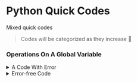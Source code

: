 
# Python Quick Codes
Mixed quick codes

> Codes will be categorized as they increase 🤔

### Operations On A Global Variable
<details>
<summary>A Code With Error</summary>

```python
counter = 0
def increase():
   counter += 1

increase()
print(counter)
```
Error:

```
Traceback (most recent call last):
  File "temp.py", line 8, in <module>
    increase()
  File "temp.py", line 5, in increase
    counter+=1
UnboundLocalError: local variable 'counter' referenced before assignment
```
</details>


<details>


<summary>Error-free Code</summary>

```python
counter = 0
def increase():
   global counter
   counter += 1

increase()
print(counter)

# Output: 1
```

</details>
